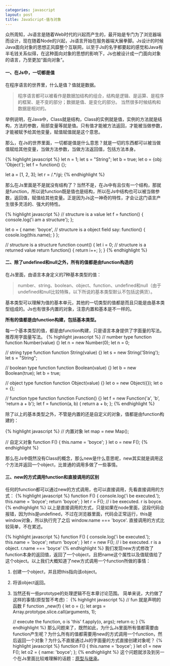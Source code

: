 ```yaml
---
categories: javascript
layout: post
title: JavaScript-值与对象
---
```


众所周知，Js语言是随着Web时代的兴起而产生的，最开始是专门为了浏览器端而设计，现在随着Node的兴起，Js语言开始在服务器端大展拳脚。Js设计的时候Java面向对象的思想正风靡整个互联网，以至于Js的名字都要起的感觉和Java有半毛钱关系似得，在这种面向对象的思想的影响下，Js也被设计成一门面向对象的语言，乃至更加“面向对象”。

#### 一、在Js中，一切都是值
在程序语言的世界里，什么是值？值就是数据。
 
> 程序语言都可以被看作是数据加结构的组合，结构是逻辑、是运算、是程序的框架、是不变的部分；数据是值、是变化的部分。
> 当然很多时候结构和数据是相对的。

举例说明，在Java中，Class就是结构，Class的实例就是值，实例的方法就是结构，方法的参数，局部变量等就是值。只有值才能被方法返回，才能被当做参数，才能被赋予给其他变量，赋值赋值就是这个意思。    

那么，在Js的世界里面，一切都是值是什么意思？就是一切的东西都可以被当做值赋给其他变量，当做方法参数，当做方法返回值，包括方法本身。

{% highlight javascript %}
let n = 1;
let s = "String";
let b = true;
let o = {obj: 'Object'};
let f = function() {};

let a = [1, 2, 3];
let r = /.*/gi;
{% endhighlight %}

那么在Js里面是不是就没有结构了？当然不是，在Js中有且仅有一个结构，那就是function，所以说function既是值也是结构，所以在Js中结构也可以被当做参数，返回值，赋值给其他变量。正是因为Js这一神奇的特性，才会让这门语言产生很多灵活的、强大的特性。

{% highlight javascript %}
// structure is a value
let f = function() {
    console.log('i am a structure');
};

let o = {
    name: 'boyce',
    // structure is a object field
    say: function() {
        cosole.log(this.name);
    }
};

// structure is a structure
function count() {
    let i = 0;
    // structure is a returned value
    return function() {
        return i++;
    };
}
{% endhighlight %}

#### 二、除了undefined和null之外，所有的值都是由function构造的
在Js里面，由语言本身定义的7种基本类型的值：

> number、string、boolean、object、function、undefined和null（由于undefined和null比较特殊，以下所说的基本类型默认不包括这俩货）。

基本类型可以理解为值的基本单元，其他的一切类型的值都是而且只能是由基本类型组成的。Js也有很多内置的对象，注意内置和基本是不一样的。    

**所有的值都是由function构建，包括基本类型。**    

每一个基本类型的值，都是由function构建，只是语言本身提供了字面量的写法。推荐用字面量写法。
{% highlight javascript %}
// number type function
function Number(value) {}
let n = new Number(0);   let n = 0; 

// string type function
function String(value) {}
let s = new String('String');  let s = "String"; 

// boolean type function
function Boolean(value) {}
let b = new Boolean(true);   let b = true; 

// object type function
function Object(value) {}
let o = new Object({});   let o = {}; 

// function type function
function Function() {}
let f = new Function('a', 'b', 'return a + b'); 
let f = function(a, b) {
    return a + b;
};
{% endhighlight %}

除了以上的基本类型之外，不管是内置的还是自定义的对象，值都是由function构建的：

{% highlight javascript %}
// 内置对象
let map = new Map();

// 自定义对象
function F() {
    this.name = 'boyce';
}
let o = new F();
{% endhighlight %}

那么在Js中既然没有Class的概念，那么new是什么意思呢，new其实就是调用这个方法并返回一个object，比普通的调用多做了一些事情。    

#### 三、new的方式调用function和直接调用的区别
任何的function都可以通过new的方式调用，也可以直接调用，先看直接调用的方式：
{% highlight javascript %}
function F() {
    console.log('i be executed.');
    this.name = 'boyce';
    return 'boyce';
}
let r = F(); // i be executed. r is boyce. 
{% endhighlight %}
以上是直接调用的方式，只是如果在node里面，这段代码会报错，因为this是undefined，不过在浏览器里面，代码会正常运行，this是window对象，所以执行完了之后 window.name === 'boyce'. 直接调用的方式比较简单，不在累述。

{% highlight javascript %}
function F() {
    console.log('i be executed.');
    this.name = 'boyce';
    return 'boyce';
}
let r = new F(); // i be executed. r is a object.  r.name === 'boyce'
{% endhighlight %}
我们发现new方式修改了function本身的返回值，返回了一个object，且把name这个属性以及值赋值给了这个object。以上我们大概知道了new方式调用一个function所做的事情：
1. 创建一个object，并且把this指向该object。
2. 将该object返回。
3. 当然还有一些prototype的处理逻辑不在本章讨论范围。
简单来说，大约做了这样的事情(原型暂不考虑)：
{% highlight javascript %}
// fun 就是声明的函数 F
function _new(f) {
    let o = {};
    let args = Array.prototype.slice.call(arguments, 1);

    // execute the function,  o is 'this'
    f.apply(o, args);
    return o;
}
{% endhighlight %}
那么问题来了，既然如此，为什么Js里面所有值都需要由function产生呢？为什么所有的值都需要用new的方式调用一个function，然后返回一个对象？为什么不直接通过Js的字面量的方式直接创建对象呢？
{% highlight javascript %}
function F() {
    this.name = 'boyce';
}
let o1 = new F();
let o2 = {
    name: 'boyce';
};
{% endhighlight %}
这个问题就涉及到另一个在Js里面比较难理解的话题：[原型与继承](javascript/2016/09/07/javascript_prototype/)。




